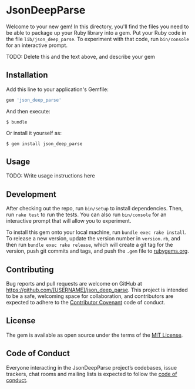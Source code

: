 # JsonDeepParse

Welcome to your new gem! In this directory, you'll find the files you need to be able to package up your Ruby library into a gem. Put your Ruby code in the file `lib/json_deep_parse`. To experiment with that code, run `bin/console` for an interactive prompt.

TODO: Delete this and the text above, and describe your gem

## Installation

Add this line to your application's Gemfile:

```ruby
gem 'json_deep_parse'
```

And then execute:

    $ bundle

Or install it yourself as:

    $ gem install json_deep_parse

## Usage

TODO: Write usage instructions here

## Development

After checking out the repo, run `bin/setup` to install dependencies. Then, run `rake test` to run the tests. You can also run `bin/console` for an interactive prompt that will allow you to experiment.

To install this gem onto your local machine, run `bundle exec rake install`. To release a new version, update the version number in `version.rb`, and then run `bundle exec rake release`, which will create a git tag for the version, push git commits and tags, and push the `.gem` file to [rubygems.org](https://rubygems.org).

## Contributing

Bug reports and pull requests are welcome on GitHub at https://github.com/[USERNAME]/json_deep_parse. This project is intended to be a safe, welcoming space for collaboration, and contributors are expected to adhere to the [Contributor Covenant](http://contributor-covenant.org) code of conduct.

## License

The gem is available as open source under the terms of the [MIT License](https://opensource.org/licenses/MIT).

## Code of Conduct

Everyone interacting in the JsonDeepParse project’s codebases, issue trackers, chat rooms and mailing lists is expected to follow the [code of conduct](https://github.com/[USERNAME]/json_deep_parse/blob/master/CODE_OF_CONDUCT.md).
